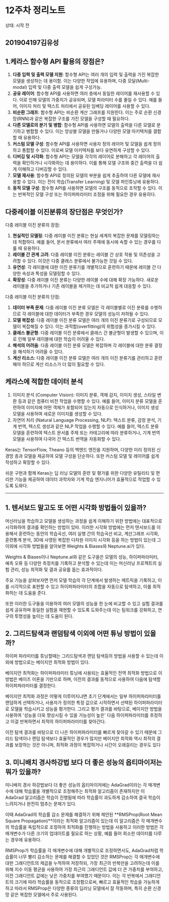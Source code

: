 # 12주차 정리노트

상태: 시작 전

## 201904197김유성

## 1.케라스 함수형 API 활용의 장점은?

1. **다중 입력 및 출력 모델 지원**: 함수형 API는 여러 개의 입력 및 출력을 가진 복잡한 모델을 생성하는 데 용이함. 이는 다양한 작업에 유용하며, 다중 모달(Multi-modal) 입력 및 다중 출력 모델을 쉽게 구성가능.
2. **공유 레이어**: 함수형 API를 사용하면 여러 층에서 동일한 레이어를 재사용할 수 있다. 이로 인해 모델의 가중치가 공유되며, 모델 파라미터 수를 줄일 수 있다. 예를 들어, 이미지 처리 및 텍스트 처리에서 공유된 임베딩 레이어를 사용할 수 있다.
3. **비순환 그래프**: 함수형 API는 비순환 계산 그래프를 지원힌다. 이는 주로 순환 신경망(RNN)과 같은 복잡한 구조를 가진 모델을 구성할 때 필요하다.
4. **다른 모델로의 분기 및 병합**: 함수형 API를 사용하면 모델의 출력을 다른 모델로 분기하고 병합할 수 있다. 이는 앙상블 모델을 만들거나 다양한 모델 아키텍처를 결합할 때 유용하다.
5. **커스텀 모델 구성**: 함수형 API를 사용하면 사용자 정의 레이어 및 모델을 쉽게 정의하고 통합할 수 있다. 이로써 모델 아키텍처를 보다 유연하게 구성할 수 있다.
6. **디버깅 및 시각화**: 함수형 API는 모델을 각각의 레이어로 분해하고 각 레이어의 출력을 확인하거나 시각화하는 데 용이하다. 이를 통해 모델 구조와 중간 출력을 더 쉽게 이해하고 디버깅할 수 있다.
7. **모델 재사용**: 함수형 API로 정의된 모델의 부분을 쉽게 추출하여 다른 모델에 재사용할 수 있다. 이는 전이 학습(Transfer Learning) 및 모델 파인튜닝에 유용하다.
8. **동적 모델 구성**: 함수형 API를 사용하면 모델의 구조를 동적으로 조작할 수 있다. 이는 반복적인 모델 구성 또는 하이퍼파라미터 조정을 위해 필요한 경우 유용히다.

## 다중레이블 이진분류의 장단점은 무엇인가?

다중 레이블 이진 분류의 장점:

1. **현실적인 모델링**: 다중 레이블 이진 분류는 현실 세계의 복잡한 문제를 모델링하는 데 적합하다. 예를 들어, 문서 분류에서 여러 주제에 동시에 속할 수 있는 경우를 다룰 때 유용하다.
2. **레이블 간 관계 고려**: 다중 레이블 이진 분류는 레이블 간 상호 작용 및 의존성을 고려할 수 있다. 이것은 다중 클래스 분류에서 불가능한 것일 수 있다.
3. **유연성**: 각 레이블에 대한 이진 분류기를 개별적으로 훈련하기 때문에 레이블 간 다양한 속성과 특성을 모델링할 수 있다.
4. **확장성**: 다중 레이블 이진 분류는 다양한 레이블 수에 대해 확장 가능하다. 새로운 레이블을 추가하거나 기존 레이블을 제거하는 데 비교적 쉽게 대응할 수 있다.

다중 레이블 이진 분류의 단점:

1. **데이터 부족 문제**: 다중 레이블 이진 분류 모델은 각 레이블별로 이진 분류를 수행하므로 각 레이블에 대한 데이터가 부족한 경우 모델의 성능이 저하될 수 있다.
2. **모델 복잡성**: 다중 레이블 이진 분류 모델은 여러 개의 이진 분류기로 구성되므로 모델이 복잡해질 수 있다. 이는 과적합(overfitting)의 위험성을 증가시킬 수 있다.
3. **클래스 불균형**: 다중 레이블 이진 분류에서 클래스 간 불균형이 발생할 수 있으며, 이로 인해 일부 레이블에 대한 학습이 어려울 수 있다.
4. **해석의 어려움**: 다중 레이블 이진 분류 모델은 복잡하며 각 레이블에 대한 분류 결정을 해석하기 어려울 수 있다.
5. **계산 리소스**: 다중 레이블 이진 분류 모델은 여러 개의 이진 분류기를 관리하고 훈련해야 하므로 계산 리소스가 더 많이 필요할 수 있다.

## 케라스에 적합한 데이터 분석

1. 이미지 분석 (Computer Vision): 이미지 분류, 객체 감지, 이미지 생성, 스타일 변환 등과 같은 컴퓨터 비전 작업을 수행할 수 있다. 예를 들어, 이미지 분류 모델을 훈련하여 이미지에 어떤 객체가 포함되어 있는지 자동으로 인식하거나, 이미지 생성 모델을 사용하여 새로운 이미지를 생성할 수 있다.
2. 자연어 처리 (Natural Language Processing, NLP): 텍스트 분류, 감정 분석, 기계 번역, 텍스트 생성과 같은 NLP 작업을 수행할 수 있다. 예를 들어, 텍스트 분류 모델을 훈련하여 텍스트 문서를 주제 또는 카테고리에 따라 분류하거나, 기계 번역 모델을 사용하여 다국어 간 텍스트 번역을 자동화할 수 있다.

Keras는 TensorFlow, Theano 등의 백엔드 엔진을 지원하며, 다양한 미리 정의된 신경망 층과 모델을 제공하여 모델 구성을 단순하다. 또한 커스텀 모델 및 레이어를 쉽게 작성하고 확장할 수 있다.

쉬운 구현과 함께 Keras는 딥 러닝 모델의 훈련 및 평가를 위한 다양한 유틸리티 및 편리한 기능을 제공하여 데이터 과학자와 기계 학습 엔지니어가 효율적으로 작업할 수 있도록 도와다.

---

## 1. 텐서보드 말고도 또 어떤 시각화 방법들이 있을까?

머신러닝을 학습하고 모델을 생성하는 과정을 쉽게 이해하기 위한 방법에는 대표적으로 시각화하여 결과를 확인하는 방법이 있따. 이러한 시각화 방법에는 먼저 텐서보드를 이용해서 훈련하는 동안의 학습곡선, 여러 실행 간의 학습곡선 비교, 계산그래프 시각화, 훈련통계 분석, 3D에 사영된 복잡한 다차원 이미지 시각화 등을 하는 방법이 있는데 그 이외에 시각화 방법들을 알아보면 Weights & Biases와 Neptune.ai가 있다.

Weights & Biases이나 Neptune.ai와 같은 도구을은 모델의 성능, 하이퍼파라미터, 예측 오류 등 다양한 측정치를 기록하고 분석할 수 있는데 이는 머신러닝 프로젝트의 실험 관리, 성능 최적화 및 결과 공유를 돕는 효과적이다. 

주요 기능을 살펴보자면 먼저 모델 학습의 각 단계에서 발생하는 메트릭을 기록하고, 이를 시각적으로 표현할 수 있고 하이퍼파라미터의 조합을 자동으로 탐색하고, 이를 최적화하는 데 도움을 준다. 

또한 이러한 도구들을 이용하여 여러 모델의 성능을 한 눈에 비교할 수 있고 실험 결과를 쉽게 공유하며 동일한 실험을 재현할 수 있도록 도와주는데 이는 팀워크를 강화하고, 연구의 투명성을 높이는 데 도움이 된다.

## 2. 그리드탐색과 랜덤탐색 이외에 어떤 튜닝 방법이 있을까?

하이퍼 파라미터를 튜닝할때는 그리드탐색과 랜덤 탐색등의 방법을 사용할 수 있는데 이외에 방법으로는 베이지안 최적화 방법이 있다.

베이지안 최적화는 하이퍼파라미터 튜닝에 사용되는 효율적인 전역 최적화 방법으로 이 방법은 베이즈 이론을 기반으로 하며, 이전의 결과를 동적으로 사용하여 다음에 탐색할 하이퍼파라미터를 결정한다.

베이지안 최적화 과정은 어떻게 이루어지냐면 초기 단계에서는 일부 하이퍼파라미터를 랜덤하게 선택하거나, 사용자가 정의한 특정 값으로 시작하면서 선택된 하이퍼파라미터로 모델을 학습시키고 성능을 평가한다. 그리고 평가 결과를 바탕으로, 베이지안 방법을 사용하여 '성능을 더욱 향상시킬 수 있을 가능성이 높은' 다음 하이퍼파라미터를 추정하고 이걸 반복하면서 최적의 하이퍼파라미터를 찾아간다.

이전 탐색 결과를 바탕으로 더 나은 하이퍼파라미터를 빠르게 찾아갈 수 있기 때문에 그리드 탐색이나 랜덤 탐색보다 효율적인 경우가 많지만 베이지안 최적화 역시 최적의 결과를 보장하는 것은 아니며, 최적화 과정이 복잡하거나 시간이 오래걸리는 경우도 있다

## 3. 미니배치 경사하강법 보다 더 좋은 성능의 옵티마이저는 뭐가 있을까?

미니배치 경사 하강법보다 더 좋은 성능의 옵티마이저에는 AdaGrad이라는 각 매개변수에 대해 학습률을 개별적으로 조정해주는 최적화 알고리즘이 존재하지만 이 AdaGrad 알고리즘은 학습이 진행됨에 따라 학습률이 과도하게 감소하여 결국 학습이 느려지거나 완전히 멈추는 문제가 있다.

이때 AdaGrad의 학습률 감소 문제를 해결하기 위해 제안된 **RMSProp(Root Mean Square Propagation)**이라는 최적화 알고리즘이 있는데 이 알고리즘은 각 매개변수의 학습률을 독립적으로 조정하여 최적화를 진행하는 방법을 사용하고 이러한 방법은 각 매개변수가 다른 크기의 업데이트를 필요로 하는 상황, 예를 들어 희소한 데이터를 다루는 경우에 유용하다.

RMSProp가 학습률을 각 매개변수에 대해 개별적으로 조정하면서도, AdaGrad처럼 학습률이 너무 빨리 감소하는 문제를 해결할 수 있었던 것은  RMSProp는 각 매개변수에 대한 그래디언트의 제곱을 누적하여 저장하되, 가장 최근의 반복만을 고려하는데 이를 위해 지수 이동 평균을 사용하여 가장 최근의 그래디언트 값에 더 큰 가중치를 부여하고, 이전 그래디언트 값에는 낮은 가중치를 부여했기 때문이다. 이는 각 반복에서 그래디언트의 크기에 따라 학습률을 동적으로 조정함으로써, 빠르고 효율적인 학습을 가능하게 하고 따라서  RMSProp은 다양한 종류의 딥러닝 모델에서 잘 작동하며, 특히 순환 신경망 같은 복잡한 모델에서 주로 사용된다.
